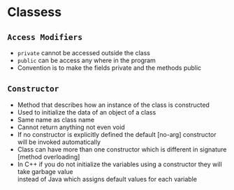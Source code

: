 # Classess

## `Access Modifiers`
- `private` cannot be accessed outside the class
- `public` can be access any where in the program
- Convention is to make the fields private and the methods public

## `Constructor`
- Method that describes how an instance of the class is constructed
- Used  to initialize the data of an object of a class
- Same name as class name
- Cannot return anything not even void
- If no constructor is explicitly defined the default [no-arg] constructor will be invoked automatically
- Class can have more than one constructor which is different in signature [method overloading]
- In C++ if you do not initialize the variables using a constructor they will take garbage value </br>
instead of Java which assigns default values for each variable
```cpp

```
